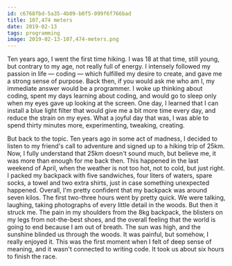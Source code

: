 ```yaml
---
id: c6768fbd-5a35-4b09-b0f5-099f6f766bad
title: 107,474 meters
date: 2019-02-13
tags: programming
image: 2019-02-13-107,474-meters.png
---
```


Ten years ago, I went the first time hiking. I was 18 at that time, still
young, but contrary to my age, not really full of energy. I intensely followed
my passion in life — coding — which fulfilled my desire to create, and gave me
a strong sense of purpose. Back then, if you would ask me who am I, my immediate
answer would be a programmer. I woke up thinking about coding, spent my days
learning about coding, and would go to sleep only when my eyes gave up looking
at the screen. One day, I learned that I can install a blue light filter that
would give me a bit more time every day, and reduce the strain on my eyes. What
a joyful day that was, I was able to spend thirty minutes more, experimenting,
tweaking, creating.

But back to the topic. Ten years ago in some act of madness, I decided to listen
to my friend's call to adventure and signed up to a hiking trip of 25km. Now, I
fully understand that 25km doesn't sound much, but believe me, it was more than
enough for me back then. This happened in the last weekend of April, when the
weather is not too hot, not to cold, but just right. I packed my backpack with
five sandwiches, four liters of waters, spare socks, a towel and two extra
shirts, just in case something unexpected happened. Overall, I'm pretty
confident that my backpack was around seven kilos. The first two-three hours
went by pretty quick. We were talking, laughing, taking photographs of every
little detail in the woods. But then it struck me. The pain in my shoulders
from the 8kg backpack, the blisters on my legs from not-the-best shoes, and the
overall feeling that the world is going to end because I am out of breath. The
sun was high, and the sunshine blinded us through the woods. It was painful,
but somehow, I really enjoyed it. This was the first moment when I felt of deep
sense of meaning, and it wasn't connected to writing code. It took us about six
hours to finish the race.
